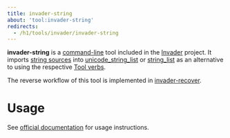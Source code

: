 ```yaml
---
title: invader-string
about: 'tool:invader-string'
redirects:
  - /h1/tools/invader/invader-string
---
```

**invader-string** is a [command-line](~) tool included in the [Invader](~) project. It imports [string sources](~strings-txt) into [unicode_string_list](~) or [string_list](~) as an alternative to using the respective [Tool verbs](~h1-tool#unicode-strings).

The reverse workflow of this tool is implemented in [invader-recover](~).

# Usage
See [official documentation][docs] for usage instructions.

[docs]: https://github.com/SnowyMouse/invader#invader-string
